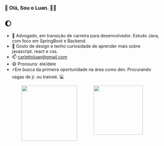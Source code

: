 ### 🌙 Olá, Sou o Luan. 👋👋 
## 🌔

- 🔭 Advogado, em transição de carreira para desenvolvedor. Estudo Java, com foco em SpringBoot e Backend.
- 🌱 Gosto de design e tenho curiosidade de aprender mais sobre javascript, react e css.
- 📫 carlettoluan@gmail.com
- 😄 Pronouns: ele/dele
- ⚡Em busca da primeira oportunidade na área como dev. Procurando vagas de jr. ou traineé. 💻
<!--
**catsncodes/catsncodes** is a ✨ _special_ ✨ repository because its `README.md` (this file) appears on your GitHub profile.

Here are some ideas to get you started:

- 🔭 I’m currently working on ...
- 🌱 I’m currently learning ...
- 👯 I’m looking to collaborate on ...
- 🤔 I’m looking for help with ...
- 💬 Ask me about ...
- 📫 How to reach me: ...
- 😄 Pronouns: ...
- ⚡ Fun fact: ...
-->


<div style="display: flex; justify-content: space-evenly">
  <a href="https://github.com/catsncodes/github-readme-stats">
    <img height="180" align="center" src="https://github-readme-stats.vercel.app/api?username=catsncodes&include_all_commits=true&count_private=true&show_icons=true&theme=cobalt2" />
  </a>
  <a href="https://github.com/catsncodes/convoychat">
    <img height="160" align="center" src="https://github-readme-stats.vercel.app/api/top-langs/?username=catsncodes&layout=compact&theme=cobalt2" />
  </a>
</div>
